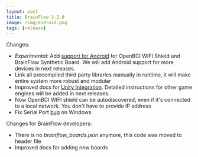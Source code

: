 ```yaml
---
layout: post
title: BrainFlow 3.2.0
image: /img/android.png
tags: [release]
---
```


Changes:

* *Experimental:* Add [support for Android](https://brainflow.readthedocs.io/en/stable/BuildBrainFlow.html#android) for OpenBCI WIFI Shield and BrainFlow Synthetic Board. We will add Android support for more devices in next releases.
* Link all precompiled third party libraries manually in runtime, it will make entire system more robust and modular
* Improved docs for [Unity Integration](https://brainflow.readthedocs.io/en/stable/GameEngines.html#unity). Detailed instructions for other game engines will be added in next releases.
* Now OpenBCI WIFI shield can be autodiscovered, even if it's connected to a local network. You don't have to provide IP address
* Fix Serial Port [bug](https://github.com/brainflow-dev/brainflow/issues/73) on Windows

Changes for BrainFlow developers:

* There is no *brainflow_boards.json* anymore, this code was moved to header file
* Improved docs for adding new boards
